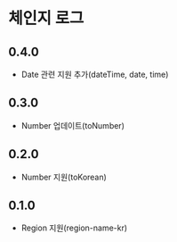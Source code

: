 # 체인지 로그
## 0.4.0
* Date 관련 지원 추가(dateTime, date, time)
## 0.3.0
* Number 업데이트(toNumber)
## 0.2.0
* Number 지원(toKorean)
## 0.1.0
* Region 지원(region-name-kr)
